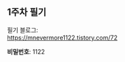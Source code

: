 ## 1주차 필기

<p>
    필기 블로그:<br>
    <a href="https://mnevermore1122.tistory.com/72">
    https://mnevermore1122.tistory.com/72
    </a>
</p>

**비밀번호**: 1122